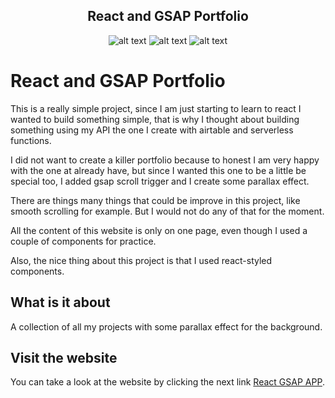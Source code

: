 <div align="center">
<h2>React and GSAP Portfolio </h1>
  
![alt text](https://img.shields.io/badge/My%20first%20website-2.0.6-green)  ![alt text](https://img.shields.io/badge/Made%20by-Max-brightgreen) ![alt text](https://img.shields.io/badge/Made%20With-React.js-blue)
</div>

# React and GSAP Portfolio

This is a really simple project, since I am just starting to learn to react I wanted to build something simple, that is why I thought about building something using my API the one I create with airtable and serverless functions.

I did not want to create a killer portfolio because to honest I am very happy with the one at already have, but since I wanted this one to be a little be special too, I added gsap scroll trigger and I create some parallax effect.

There are things many things that could be improve in this project, like smooth scrolling for example. But I would not do any of that for the moment.

All the content of this website is only on one page, even though I used a couple of components for practice.

Also, the nice thing about this project is that I used react-styled components.

## What is it about

A collection of all my projects with some parallax effect for the background.

## Visit the website

You can take a look at the website by clicking the next link
[React GSAP APP](https://react-gsap-portfolio.netlify.app/).
